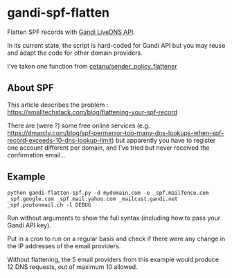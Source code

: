 # gandi-spf-flatten

Flatten SPF records with [Gandi LiveDNS API](https://api.gandi.net/docs/livedns/).

In its current state, the script is hard-coded for Gandi API but you may reuse and adapt the code for other domain providers.

I've taken one function from [cetanu/sender_policy_flattener](https://github.com/cetanu/sender_policy_flattener/blob/master/sender_policy_flattener/crawler.py)

## About SPF

This article describes the problem : https://smalltechstack.com/blog/flattening-your-spf-record

There are (were ?) some free online services (e.g. https://dmarcly.com/blog/spf-permerror-too-many-dns-lookups-when-spf-record-exceeds-10-dns-lookup-limit) but apparently you have to register one account different per domain, and I've tried but never received the confirmation email...

## Example

    python gandi-flatten-spf.py -d mydomain.com -e _spf.mailfence.com _spf.google.com _spf.mail.yahoo.com _mailcust.gandi.net _spf.protonmail.ch -l DEBUG

Run without arguments to show the full syntax (including how to pass your Gandi API key).

Put in a *cron* to run on a regular basis and check if there were any change in the IP addresses of the email providers.

Without flattening, the 5 email providers from this example would produce 12 DNS requests, out of maximum 10 allowed.
